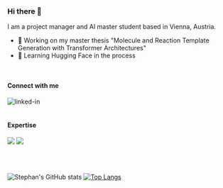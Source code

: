 ### Hi there 👋

I am a project manager and AI master student based in Vienna, Austria.

- 🔭 Working on my master thesis "Molecule and Reaction Template Generation with Transformer Architectures"
- 🌱 Learning Hugging Face in the process
<br>

#### Connect with me

[<img align="left" alt="linked-in" src="https://img.shields.io/badge/linkedin-%230077B5.svg?&style=for-the-badge&logo=linkedin&logoColor=white" />](https://www.linkedin.com/in/stephanholzgruber)
<br>
<br>

#### Expertise

![](https://www.python.org/static/community_logos/python-logo-master-v3-TM.png)
![](https://raw.githubusercontent.com/pytorch/pytorch/master/docs/source/_static/img/pytorch-logo-dark.png)

<br>
<br>

![Stephan's GitHub stats](https://github-readme-stats.vercel.app/api?username=hogru&show_icons=true&theme=transparent)
[![Top Langs](https://github-readme-stats.vercel.app/api/top-langs/?username=hogru&layout=compact&theme=transparent)](https://github.com/anuraghazra/github-readme-stats)

<!--
<img align="left" alt="react" src="(https://img.shields.io/badge/Python-3-blue)" />

**hogru/hogru** is a ✨ _special_ ✨ repository because its `README.md` (this file) appears on your GitHub profile.

Here are some ideas to get you started:

- 🔭 I’m currently working on ...
- 🌱 I’m currently learning ...
- 👯 I’m looking to collaborate on ...
- 🤔 I’m looking for help with ...
- 💬 Ask me about ...
- 📫 How to reach me: ...
- 😄 Pronouns: ...
- ⚡ Fun fact: ...
-->
